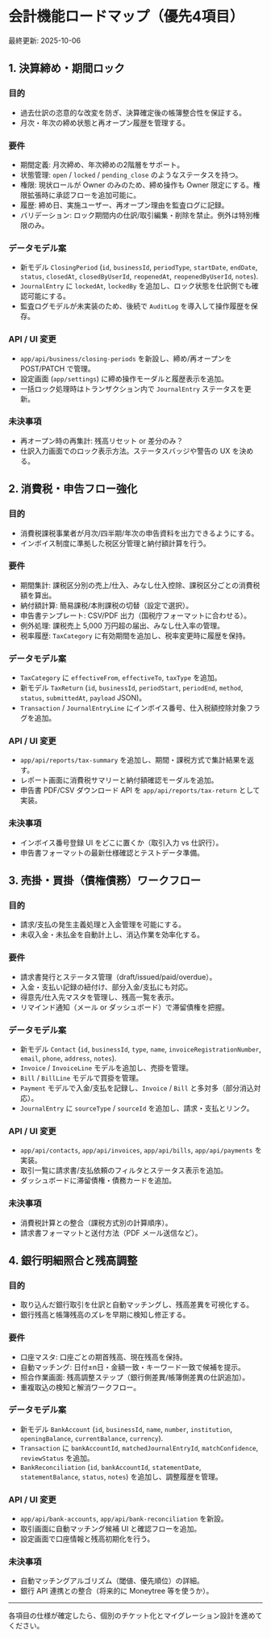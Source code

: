 # 会計機能ロードマップ（優先4項目）

最終更新: 2025-10-06

## 1. 決算締め・期間ロック
### 目的
- 過去仕訳の恣意的な改変を防ぎ、決算確定後の帳簿整合性を保証する。
- 月次・年次の締め状態と再オープン履歴を管理する。

### 要件
- 期間定義: 月次締め、年次締めの2階層をサポート。
- 状態管理: `open` / `locked` / `pending_close` のようなステータスを持つ。
- 権限: 現状ロールが Owner のみのため、締め操作も Owner 限定にする。権限拡張時に承認フローを追加可能に。
- 履歴: 締め日、実施ユーザー、再オープン理由を監査ログに記録。
- バリデーション: ロック期間内の仕訳/取引編集・削除を禁止。例外は特別権限のみ。

### データモデル案
- 新モデル `ClosingPeriod` (`id`, `businessId`, `periodType`, `startDate`, `endDate`, `status`, `closedAt`, `closedByUserId`, `reopenedAt`, `reopenedByUserId`, `notes`).
- `JournalEntry` に `lockedAt`, `lockedBy` を追加し、ロック状態を仕訳側でも確認可能にする。
- 監査ログモデルが未実装のため、後続で `AuditLog` を導入して操作履歴を保存。

### API / UI 変更
- `app/api/business/closing-periods` を新設し、締め/再オープンを POST/PATCH で管理。
- 設定画面 (`app/settings`) に締め操作モーダルと履歴表示を追加。
- 一括ロック処理時はトランザクション内で `JournalEntry` ステータスを更新。

### 未決事項
- 再オープン時の再集計: 残高リセット or 差分のみ？
- 仕訳入力画面でのロック表示方法。ステータスバッジや警告の UX を決める。

## 2. 消費税・申告フロー強化
### 目的
- 消費税課税事業者が月次/四半期/年次の申告資料を出力できるようにする。
- インボイス制度に準拠した税区分管理と納付額計算を行う。

### 要件
- 期間集計: 課税区分別の売上/仕入、みなし仕入控除、課税区分ごとの消費税額を算出。
- 納付額計算: 簡易課税/本則課税の切替（設定で選択）。
- 申告書テンプレート: CSV/PDF 出力（国税庁フォーマットに合わせる）。
- 例外処理: 課税売上 5,000 万円超の届出、みなし仕入率の管理。
- 税率履歴: `TaxCategory` に有効期間を追加し、税率変更時に履歴を保持。

### データモデル案
- `TaxCategory` に `effectiveFrom`, `effectiveTo`, `taxType` を追加。
- 新モデル `TaxReturn` (`id`, `businessId`, `periodStart`, `periodEnd`, `method`, `status`, `submittedAt`, `payload` JSON)。
- `Transaction` / `JournalEntryLine` にインボイス番号、仕入税額控除対象フラグを追加。

### API / UI 変更
- `app/api/reports/tax-summary` を追加し、期間・課税方式で集計結果を返す。
- レポート画面に消費税サマリーと納付額確認モーダルを追加。
- 申告書 PDF/CSV ダウンロード API を `app/api/reports/tax-return` として実装。

### 未決事項
- インボイス番号登録 UI をどこに置くか（取引入力 vs 仕訳行）。
- 申告書フォーマットの最新仕様確認とテストデータ準備。

## 3. 売掛・買掛（債権債務）ワークフロー
### 目的
- 請求/支払の発生主義処理と入金管理を可能にする。
- 未収入金・未払金を自動計上し、消込作業を効率化する。

### 要件
- 請求書発行とステータス管理（draft/issued/paid/overdue）。
- 入金・支払い記録の紐付け、部分入金/支払にも対応。
- 得意先/仕入先マスタを管理し、残高一覧を表示。
- リマインド通知（メール or ダッシュボード）で滞留債権を把握。

### データモデル案
- 新モデル `Contact` (`id`, `businessId`, `type`, `name`, `invoiceRegistrationNumber`, `email`, `phone`, `address`, `notes`).
- `Invoice` / `InvoiceLine` モデルを追加し、売掛を管理。
- `Bill` / `BillLine` モデルで買掛を管理。
- `Payment` モデルで入金/支払を記録し、`Invoice` / `Bill` と多対多（部分消込対応）。
- `JournalEntry` に `sourceType` / `sourceId` を追加し、請求・支払とリンク。

### API / UI 変更
- `app/api/contacts`, `app/api/invoices`, `app/api/bills`, `app/api/payments` を実装。
- 取引一覧に請求書/支払依頼のフィルタとステータス表示を追加。
- ダッシュボードに滞留債権・債務カードを追加。

### 未決事項
- 消費税計算との整合（課税方式別の計算順序）。
- 請求書フォーマットと送付方法（PDF メール送信など）。

## 4. 銀行明細照合と残高調整
### 目的
- 取り込んだ銀行取引を仕訳と自動マッチングし、残高差異を可視化する。
- 銀行残高と帳簿残高のズレを早期に検知し修正する。

### 要件
- 口座マスタ: 口座ごとの期首残高、現在残高を保持。
- 自動マッチング: 日付±n日・金額一致・キーワード一致で候補を提示。
- 照合作業画面: 残高調整ステップ（銀行側差異/帳簿側差異の仕訳追加）。
- 重複取込の検知と解消ワークフロー。

### データモデル案
- 新モデル `BankAccount` (`id`, `businessId`, `name`, `number`, `institution`, `openingBalance`, `currentBalance`, `currency`).
- `Transaction` に `bankAccountId`, `matchedJournalEntryId`, `matchConfidence`, `reviewStatus` を追加。
- `BankReconciliation` (`id`, `bankAccountId`, `statementDate`, `statementBalance`, `status`, `notes`) を追加し、調整履歴を管理。

### API / UI 変更
- `app/api/bank-accounts`, `app/api/bank-reconciliation` を新設。
- 取引画面に自動マッチング候補 UI と確認フローを追加。
- 設定画面で口座情報と残高初期化を行う。

### 未決事項
- 自動マッチングアルゴリズム（閾値、優先順位）の詳細。
- 銀行 API 連携との整合（将来的に Moneytree 等を使うか）。

---
各項目の仕様が確定したら、個別のチケット化とマイグレーション設計を進めてください。
